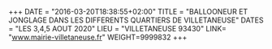 +++
DATE = "2016-03-20T18:38:55+02:00"
TITLE = "BALLOONEUR ET JONGLAGE DANS LES DIFFERENTS QUARTIERS DE VILLETANEUSE"
DATES = "LES 3,4,5 AOUT 2020"
LIEU = "VILLETANEUSE 93430"
LINK= "www.mairie-villetaneuse.fr"
WEIGHT=9999832
+++

